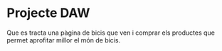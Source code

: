 # Projecte DAW

Que es tracta una pàgina de bicis que ven i comprar els productes que permet aprofitar millor el món de bicis.
